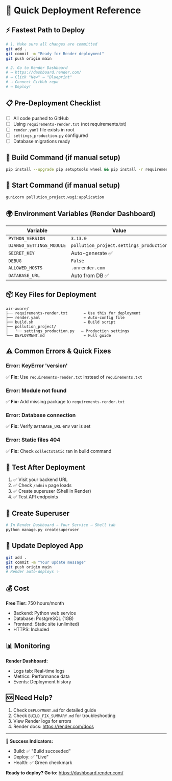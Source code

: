 # 🚀 Quick Deployment Reference

## ⚡ Fastest Path to Deploy

```bash
# 1. Make sure all changes are committed
git add .
git commit -m "Ready for Render deployment"
git push origin main

# 2. Go to Render Dashboard
# → https://dashboard.render.com/
# → Click "New" → "Blueprint"
# → Connect GitHub repo
# → Deploy!
```

## 📋 Pre-Deployment Checklist

- [ ] All code pushed to GitHub
- [ ] Using `requirements-render.txt` (not requirements.txt)
- [ ] `render.yaml` file exists in root
- [ ] `settings_production.py` configured
- [ ] Database migrations ready

## 🔧 Build Command (if manual setup)
```bash
pip install --upgrade pip setuptools wheel && pip install -r requirements-render.txt && python manage.py collectstatic --no-input && python manage.py migrate
```

## 🚀 Start Command (if manual setup)
```bash
gunicorn pollution_project.wsgi:application
```

## 🌍 Environment Variables (Render Dashboard)

| Variable | Value |
|----------|-------|
| `PYTHON_VERSION` | `3.13.0` |
| `DJANGO_SETTINGS_MODULE` | `pollution_project.settings_production` |
| `SECRET_KEY` | Auto-generate ✅ |
| `DEBUG` | `False` |
| `ALLOWED_HOSTS` | `.onrender.com` |
| `DATABASE_URL` | Auto from DB ✅ |

## 📦 Key Files for Deployment

```
air-aware/
├── requirements-render.txt       ← Use this for deployment
├── render.yaml                   ← Auto-config file
├── build.sh                      ← Build script
├── pollution_project/
│   └── settings_production.py   ← Production settings
└── DEPLOYMENT.md                 ← Full guide
```

## ⚠️ Common Errors & Quick Fixes

### Error: KeyError '__version__'
✅ **Fix:** Use `requirements-render.txt` instead of `requirements.txt`

### Error: Module not found
✅ **Fix:** Add missing package to `requirements-render.txt`

### Error: Database connection
✅ **Fix:** Verify `DATABASE_URL` env var is set

### Error: Static files 404
✅ **Fix:** Check `collectstatic` ran in build command

## 🧪 Test After Deployment

1. ✅ Visit your backend URL
2. ✅ Check `/admin` page loads
3. ✅ Create superuser (Shell in Render)
4. ✅ Test API endpoints

## 📱 Create Superuser

```bash
# In Render Dashboard → Your Service → Shell tab
python manage.py createsuperuser
```

## 🔄 Update Deployed App

```bash
git add .
git commit -m "Your update message"
git push origin main
# Render auto-deploys ✨
```

## 💰 Cost

**Free Tier:** 750 hours/month
- Backend: Python web service
- Database: PostgreSQL (1GB)
- Frontend: Static site (unlimited)
- HTTPS: Included

## 📊 Monitoring

**Render Dashboard:**
- Logs tab: Real-time logs
- Metrics: Performance data
- Events: Deployment history

## 🆘 Need Help?

1. Check `DEPLOYMENT.md` for detailed guide
2. Check `BUILD_FIX_SUMMARY.md` for troubleshooting
3. View Render logs for errors
4. Render docs: https://render.com/docs

---

**🎯 Success Indicators:**
- Build: ✅ "Build succeeded"
- Deploy: ✅ "Live"
- Health: ✅ Green checkmark

**Ready to deploy? Go to:** https://dashboard.render.com/
